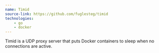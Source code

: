 ```yaml
---
name: Timid
source-link: https://github.com/fuglesteg/timid
technologies:
    - go
    - docker
---
```


Timid is a UDP proxy server that puts Docker containers to sleep when no
connections are active.
